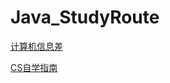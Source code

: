# Java_StudyRoute
[计算机信息差](https://yxldsebr80j.feishu.cn/wiki/KNh5wPCxGi1qpYkK4nGcojabnDb)

[CS自学指南](https://csdiy.wiki/%E5%BF%85%E5%AD%A6%E5%B7%A5%E5%85%B7/CMake/)
